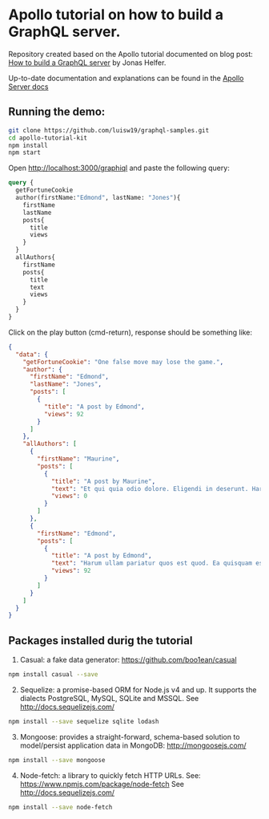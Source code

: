 # Apollo tutorial on how to build a GraphQL server.

Repository created based on the Apollo tutorial documented on blog post: [How to build a GraphQL server](https://medium.com/apollo-stack/tutorial-building-a-graphql-server-cddaa023c035#.wy5h1htxs) by Jonas Helfer.

Up-to-date documentation and explanations can be found in the [Apollo Server docs](https://www.apollographql.com/docs/apollo-server/)

## Running the demo:

```bash
git clone https://github.com/luisw19/graphql-samples.git
cd apollo-tutorial-kit
npm install
npm start
```

Open [http://localhost:3000/graphiql](http://localhost:3000/graphiql) and paste the following query:

```graphql
query {
  getFortuneCookie
  author(firstName:"Edmond", lastName: "Jones"){
    firstName
    lastName
    posts{
      title
      views
    }
  }
  allAuthors{
    firstName
    posts{
      title
      text
      views
    }
  }
}
```

Click on the play button (cmd-return), response should be something like:
```json
{
  "data": {
    "getFortuneCookie": "One false move may lose the game.",
    "author": {
      "firstName": "Edmond",
      "lastName": "Jones",
      "posts": [
        {
          "title": "A post by Edmond",
          "views": 92
        }
      ]
    },
    "allAuthors": [
      {
        "firstName": "Maurine",
        "posts": [
          {
            "title": "A post by Maurine",
            "text": "Et qui quia odio dolore. Eligendi in deserunt. Harum sit odio dolor dicta provident quo provident.",
            "views": 0
          }
        ]
      },
      {
        "firstName": "Edmond",
        "posts": [
          {
            "title": "A post by Edmond",
            "text": "Harum ullam pariatur quos est quod. Ea quisquam esse quia et commodi autem. Ut exercitationem maiores et voluptas.",
            "views": 92
          }
        ]
      }
    ]
  }
}
```


## Packages installed durig the tutorial

1) Casual: a fake data generator: https://github.com/boo1ean/casual
```bash
npm install casual --save
```

2) Sequelize: a promise-based ORM for Node.js v4 and up. It supports the dialects PostgreSQL, MySQL, SQLite and MSSQL. See http://docs.sequelizejs.com/
```bash
npm install --save sequelize sqlite lodash
```

3) Mongoose: provides a straight-forward, schema-based solution to model/persist application data in MongoDB: http://mongoosejs.com/
```bash
npm install --save mongoose
```

4) Node-fetch: a library to quickly fetch HTTP URLs. See: https://www.npmjs.com/package/node-fetch See http://docs.sequelizejs.com/
```bash
npm install --save node-fetch
```
